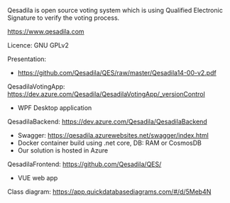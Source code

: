 Qesadila is open source voting system which is using Qualified Electronic Signature to verify the voting process.

https://www.qesadila.com

Licence: GNU GPLv2

Presentation:
- https://github.com/Qesadila/QES/raw/master/Qesadila14-00-v2.pdf

QesadilaVotingApp: https://dev.azure.com/Qesadila/QesadilaVotingApp/_versionControl
 - WPF Desktop application

QesadilaBackend: https://dev.azure.com/Qesadila/QesadilaBackend
 - Swagger: https://qesadila.azurewebsites.net/swagger/index.html
 - Docker container build using .net core, DB: RAM or CosmosDB
 - Our solution is hosted in Azure
 
QesadilaFrontend: https://github.com/Qesadila/QES/
 - VUE web app

Class diagram: https://app.quickdatabasediagrams.com/#/d/5Meb4N
